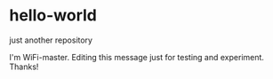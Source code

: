 # hello-world
just another repository

I'm WiFi-master. Editing this message just for testing and experiment.
Thanks!
